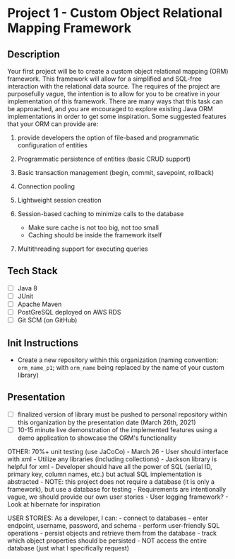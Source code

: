 # Project 1 - Custom Object Relational Mapping Framework

## Description

Your first project will be to create a custom object relational mapping (ORM) framework. This framework will allow for a simplified and SQL-free interaction with the relational data source. The requires of the project are purposefully vague, the intention is to allow for you to be creative in your implementation of this framework. There are many ways that this task can be approached, and you are encouraged to explore existing Java ORM implementations in order to get some inspiration. Some suggested features that your ORM can provide are:

1. provide developers the option of file-based and programmatic configuration of entities

2. Programmatic persistence of entities (basic CRUD support)

3. Basic transaction management (begin, commit, savepoint, rollback)

4. Connection pooling

5. Lightweight session creation

6. Session-based caching to minimize calls to the database
	- Make sure cache is not too big, not too small
	- Caching should be inside the framework itself

7. Multithreading support for executing queries

## Tech Stack
- [ ] Java 8
- [ ] JUnit
- [ ] Apache Maven
- [ ] PostGreSQL deployed on AWS RDS
- [ ] Git SCM (on GitHub)

## Init Instructions
- Create a new repository within this organization (naming convention: `orm_name_p1`; with `orm_name` being replaced by the name of your custom library)

## Presentation
- [ ] finalized version of library must be pushed to personal repository within this organization by the presentation date (March 26th, 2021)
- [ ] 10-15 minute live demonstration of the implemented features using a demo application to showcase the ORM's functionality

OTHER:
	70%+ unit testing (use JaCoCo)
	- March 26
	- User should interface with xml
	- Utilize any libraries (including collections)
	- Jackson library is helpful for xml
	- Developer should have all the power of SQL (serial ID, primary key, column names, etc.) but actual SQL implementation is abstracted
	- NOTE: this project does not require a database (it is only a framework), but use a database for testing
	- Requirements are intentionally vague, we should provide our own user stories
		- User logging framework?
	- Look at hibernate for inspiration

USER STORIES:
	As a developer, I can:
		- connect to databases
			- enter endpoint, username, password, and schema
		- perform user-friendly SQL operations
			- persist objects and retrieve them from the database
				- track which object properties should be persisted
		- NOT access the entire database (just what I specifically request)
